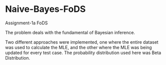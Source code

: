 # Naive-Bayes-FoDS
Assignment-1a FoDS

The problem deals with the fundamental of Bayesian inference.

Two different approaches were implemented, one where the entire dataset was used to calculate the MLE, and the other where the MLE was being updated for every test case. The probability distribution used here was Beta Distribution.
